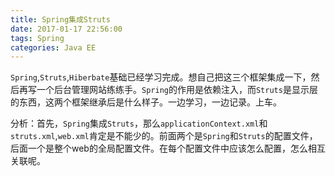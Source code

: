 ```yaml
---
title: Spring集成Struts
date: 2017-01-17 22:56:00
tags: Spring
categories: Java EE
---
```


`Spring`,`Struts`,`Hiberbate`基础已经学习完成。想自己把这三个框架集成一下，然后再写一个后台管理网站练练手。`Spring`的作用是依赖注入，而`Struts`是显示层的东西，这两个框架继承后是什么样子。一边学习，一边记录。上车。<!--more-->

分析：首先，`Spring`集成`Struts`，那么`applicationContext.xml`和`struts.xml`,`web.xml`肯定是不能少的。前面两个是`Spring`和`Struts`的配置文件，后面一个是整个web的全局配置文件。在每个配置文件中应该怎么配置，怎么相互关联呢。

##  